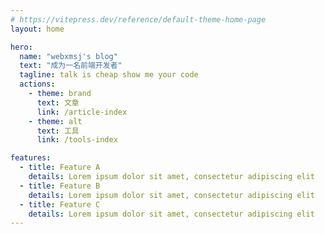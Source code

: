 ```yaml
---
# https://vitepress.dev/reference/default-theme-home-page
layout: home

hero:
  name: "webxmsj's blog"
  text: "成为一名前端开发者"
  tagline: talk is cheap show me your code
  actions:
    - theme: brand
      text: 文章
      link: /article-index
    - theme: alt
      text: 工具
      link: /tools-index

features:
  - title: Feature A
    details: Lorem ipsum dolor sit amet, consectetur adipiscing elit
  - title: Feature B
    details: Lorem ipsum dolor sit amet, consectetur adipiscing elit
  - title: Feature C
    details: Lorem ipsum dolor sit amet, consectetur adipiscing elit
---
```


